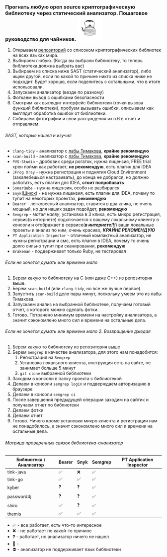 ### Прогнать любую open source криптографическую библиотеку через статический анализатор. Пошаговое руководство для чайников. <img src="./img/чайник.jpg" alt="drawing" width="80"/>

1. Открываем [репозиторий](https://github.com/sobolevn/awesome-cryptography) со списоком криптографических библиотек на всех языках 
мира.
2. Выбираем любую. (Когда вы выбрали библиотеку, то теперь библиотека должна выбрать вас)
3. Выбираем из списка ниже SAST (статический анализатор), либо ищем другой, 
если по какой то причине никто из списка ниже не подходит. Будет хорошо, если поделитесь с остальными, 
что в итоге использовали. 
4. Запускаем анализатор (везде по разному)
5. Фоткаем вывод с ошибками безопасности
6. Смотрим как выглядит интерфейс библиотеки (точки вызова функций библиотеки), 
пробуем вызывать ошибки, описываем как выглядит обработка ошибок от библиотеки.
7. Собираем фотографии и свои рассуждения из п.6 в отчет и отправляем.

###### SAST, которые нашел и изучил

- `clang-tidy` - анализатор с [лабы Тимакова](https://github.com/O33ero/scan-coturn), **крайне рекомендую**
- `scan-build` - анализатор с [лабы Тимакова](https://github.com/O33ero/scan-coturn), **крайне рекомендую**
- `PVS-Studio` - дробовик среди рогаток, нужна лицензия, FREE trial хрен пойми как работает, **не рекомендую**, есть плагин для IDEA
- `JFrog Xray` - нужна регистрация и поднятия Cloud Environment (закалебешься настраивать), до конца не добрался, но должно работать, есть плагин для IDEA, **стоит попробовать**
- `SonarQube` - нужна лицензия, особо не разбирался
- `Snyk`([Шнюк](https://s27.ucoz.net/video/28/28438336.jpg)) - не нужна лицензия, есть плагин для IDEA, почему то тупит на некоторых проектах, **рекомендую**
- `Bearer` - легковесный анализатор, ставится в два клика, не очень мощный, но для наших задач подойдет, **рекомендую**
- `Semgrep` - _магия наяву_, установка в 3 клика, есть микро регистрация, сервис(в интернете) подключается к вашему локальному клиенту в консоли и отображает в сервисе(**_в интернете!!!_**) ваши локальные проекты и анализ по ним, очень красиво, _**КРАЙНЕ РЕКОМЕНДУЮ**_ 
- `PT Application Inspector` - отличный компактный анализатор, не нужны регистрации и смс, есть плагин в IDEA, почему то очень долго сильно тупит при сканировании, **рекомендую**
- `Brakeman` - поддерживает только Ruby, не тестировал

###### Если не хочется думать или времени мало

1. Берем какую то библиотеку на C (или даже C++) из репозитория выше.
2. Берем `scan-build` (или `clang-tidy`, но все же лучше первое).
3. Запустить `scan-build` дело пары минут, поскольку умеем это из лабы Тимакова.
4. Запускаем анализ на выбранной библиотеке, получаем готовый отчет, с которого можно сделать фотки.
5. Готово. Потрачено минимум времени на настройку анализатора, а значит сэкономлено много сил и времени на остальные дела.

###### Если не хочется думать или времени мало 2. Возвращение джедая

1. Берем какую то библиотеку из репозитория выше
2. Берем `Semgrep` в качестве анализатора, для этого нам понадобится:
   1. Регистрация на `Semgrep`
   2. Установка локального клиента, инструкция есть на сайте, не занимает больше 5 минут
   3. `git clone` выбранной библиотеки
3. Заходим в консоли в папку проекта с библиотекой
4. Делаем в консоли `semgrep login` и подверждаем авторизацию в браузере
5. Делаем в консоли `semgrep ci`
6. После завершения предыдущей операции заходим на сайтик и получаем отчет по библиотеки
7. Делаем фотки
8. Делаем отчет
9. Готово. Ничего кроме установки микро клиента и регистрации нам не понадобилось, а значит сэкономлено много сил и времени на остальные дела.


###### Матрица проверенных связок библиотека-анализатор

| Библиотека \ Анализатор | Bearer | Snyk | Semgrep | PT Application Inspector |
|-------------------------|--------|------|---------|--------------------------|
| tink-java               | ✅      | ❌    | ✅       |                          |
| tink-go                 | ✅      | ✅    | ✅       |                          |
| kyber                   | ❓      | ❓    | ✅       |                          |
| password4j              | ❓      | ❓    | ✅       |                          |
| shiro                   | ✅      | ❓    | ✅       |                          |
| themis                  | ✅      | ✅    | ✅       |                          |

- ✅ - все работает, есть что-то интересное
- ❌ - не работает по какой-то причине
- ❓ - работает, но анализатор ничего не нашел
- 🔵 - 
- ⛔ - анализатор не поддерживает язык библиотеки